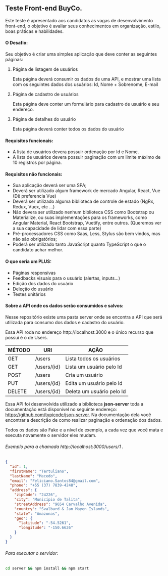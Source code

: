 ## Teste Front-end BuyCo.

Este teste é apresentado aos candidatos as vagas de desenvolvimento front-end, o objetivo é avaliar seus conhecimentos em organização, estilo, boas práticas e habilidades.

#### O Desafio:

Seu objetivo é criar uma simples aplicação que deve conter as seguintes páginas:

1. Página de listagem de usuários

   Esta página deverá consumir os dados de uma API, e mostrar uma lista com os seguintes dados dos usuários: Id, Nome + Sobrenome, E-mail

2. Página de cadastro de usuários

   Esta página deve conter um formulário para cadastro de usuário e seu endereço. 

3. Página de detalhes do usuário

   Esta página deverá conter todos os dados do usuário

#### Requisitos funcionais:

- A lista de usuários devera possuir ordenação por Id e Nome.
- A lista de usuários devera possuir paginação com um limite máximo de 10 registros por página.

#### Requisitos não funcionais:

- Sua aplicação deverá ser uma SPA;
- Deverá ser utilizado algum framework de mercado Angular, React, Vue (Dê preferencia Vue)
- Deverá ser utilizado alguma biblioteca de controle de estado (NgRx, Redux, Vuex, etc ...)
- Não devera ser utilizado nenhum biblioteca CSS como Bootstrap ou Materialize, ou suas  implementações para os frameworks, como Angular Material, React Bootstrap, Vuetify, entre outros. (Queremos ver a sua capacidade de lidar com essa parte)
- Pré-processadores CSS como Saas, Less, Stylus são bem vindos, mas não são obrigatórios;
- Poderá ser utilizado tanto JavaScript quanto TypeScript o que o candidato achar melhor.

#### O que seria um PLUS:

- Páginas responsivas
- Feedbacks visuais para o usuário (alertas, inputs...)
- Edição dos dados do usuário
- Deleção do usuário
- Testes unitários

#### Sobre a API onde os dados serão consumidos e salvos:

Nesse repositório existe uma pasta server onde se encontra a API que será utilizada para consumo dos dados e cadastro do usuário.

Essa API roda no endereço http://localhost:3000 e o único recurso que possui é o de Users.

| MÉTODO | URI         | AÇÃO                      |
| ------ | ----------- | ------------------------- |
| GET    | /users      | Lista todos os usuários   |
| GET    | /users/{id} | Lista um usuário pelo Id  |
| POST   | /users      | Cria um usuário           |
| PUT    | /users/{id} | Edita um usuário pelo Id  |
| DELETE | /users/{id} | Deleta um usuário pelo Id |

Essa API foi desenvolvida utilizado a biblioteca **json-server** toda a documentação está disponível no seguinte endereço: https://github.com/typicode/json-server. Na documentação dela você encontrar a descrição de como realizar paginação e ordenação dos dados.

Todos os dados são Fake e a nível de exemplo, a cada vez que você mata e executa novamente o servidor eles mudam.

###### Exemplo para a chamada http://localhost:3000/users/1 .

```json
{
  "id": 1,
  "firstName": "Tertuliano",
  "lastName": "Macedo",
  "email": "Feliciano.Santos84@gmail.com",
  "phone": "+55 (37) 7839-4248",
  "address": {
    "zipCode": "24226",
    "city": "Município de Talita",
    "streetAddress": "9654 Carvalho Avenida",
    "country": "Svalbard & Jan Mayen Islands",
    "state": "Amazonas",
    "geo": {
      "latitude": "-54.5261",
      "longitude": "-150.6626"
    }
  }
}
```

###### Para executar o servidor:

```bash
cd server && npm install && npm start
```


[^Qualquer dúvida]: Envie um e-mail para neto@buyco.com.br

